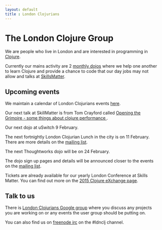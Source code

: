 ```yaml
---
layout: default
title : London Clojurians
---
```


# The London Clojure Group

We are people who live in London and are interested in programming in [Clojure](http://clojure.org/).

Currently our mains activity are 2 [monthly dojos](dojos.html) where
we help one another to learn Clojure and provide a chance to code that
our day jobs may not allow and talks at
[SkillsMatter](https://skillsmatter.com/explore?q=clojure).

## Upcoming events

We maintain a calendar of London Clojurians events [here](https://www.google.com/calendar/embed?src=otfrom.com_pkatmn3n1ff8l5bvls3cnc01mc%40group.calendar.google.com&ctz=Europe/London).

Our next talk at SkillMatter is from Tom Crayford called
[Opening the Grimoire - some things about clojure performance ](https://skillsmatter.com/meetups/6953-opening-the-grimoire-some-things-about-clojure-performance).

Our next dojo at uSwitch 9 February.

The next fortnightly London Clojurian Lunch in the city is on 11
February. There are more details on the
[mailing list](http://groups.google.com/group/london-clojurians).

The next Thoughtworks dojo will be on 24 February.

The dojo sign up pages and details will be announced closer to the
events on the
[mailing list](http://groups.google.com/group/london-clojurians).

Tickets are already available for our yearly London Conference at
Skills Matter. You can find out more on the
[2015 Clojure eXchange page](https://skillsmatter.com/conferences/6861-clojure-exchange-2015).

## Talk to us

There is
[London Clojurians Google group](http://groups.google.com/group/london-clojurians)
where you discuss any projects you are working on or any events the user
group should be putting on.

You can also find us on [freenode irc](http://freenode.net/) on the
#ldnclj channel.
